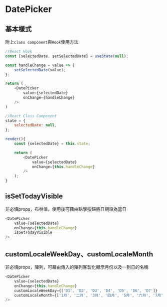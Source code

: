 # DatePicker

## 基本樣式
附上`class component`與`Hook`使用方法

```javascript
//React Hook
const [selectedDate, setSelectedDate] = useState(null);

const handleChange = value => {
    setSelectedDate(value);
};

return (
    <DatePicker
        value={selectedDate}
        onChange={handleChange}
    />
)
```

```javascript
//React Class Component
state = {
    selectedDate: null,
};

render(){
    const {selectedDate} = this.state;

    return (
        <DatePicker
            value={selectedDate}
            onChange={this.handleChange}
        />
    );
}
```

## isSetTodayVisible
非必填props，布林值，使用後可藉由點擊按鈕將日期設為當日

```javascript
<DatePicker
    value={selectedDate}
    onChange={this.handleChange}
    isSetTodayVisible
/>
```

## customLocaleWeekDay、customLocaleMonth
非必填props，陣列，可藉由傳入的陣列客製化顯示月份以及一到日的名稱

```javascript
<DatePicker
    value={selectedDate}
    onChange={this.handleChange}
    customLocaleWeekDay={['D1', 'D2', 'D3', 'D4', 'D5', 'D6', 'D7']}
    customLocaleMonth={['1月', '二月', '3月', '四月', '5月', '六月', '7月', '八月', '9月', '十月', '11月', '十二月']}
/>
```
